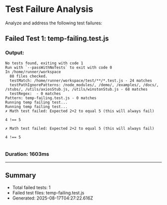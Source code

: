 # Test Failure Analysis

Analyze and address the following test failures:

## Failed Test 1: temp-failing.test.js

### Output:
```
No tests found, exiting with code 1
Run with `--passWithNoTests` to exit with code 0
In /home/runner/workspace
  88 files checked.
  testMatch: /home/runner/workspace/test/**/*.test.js - 24 matches
  testPathIgnorePatterns: /node_modules/, /demo/, /examples/, /docs/, /stubs/, /utils/axiosStub.js, /utils/winstonStub.js - 68 matches
  testRegex:  - 0 matches
Pattern: temp-failing.test.js - 0 matches
Running temp failing test...
Running temp failing test...
✗ Math test failed: Expected 2+2 to equal 5 (this will always fail)

4 !== 5

✗ Math test failed: Expected 2+2 to equal 5 (this will always fail)

4 !== 5


```

### Duration: 1603ms

---

## Summary

- Total failed tests: 1
- Failed test files: temp-failing.test.js
- Generated: 2025-08-17T04:27:22.616Z
